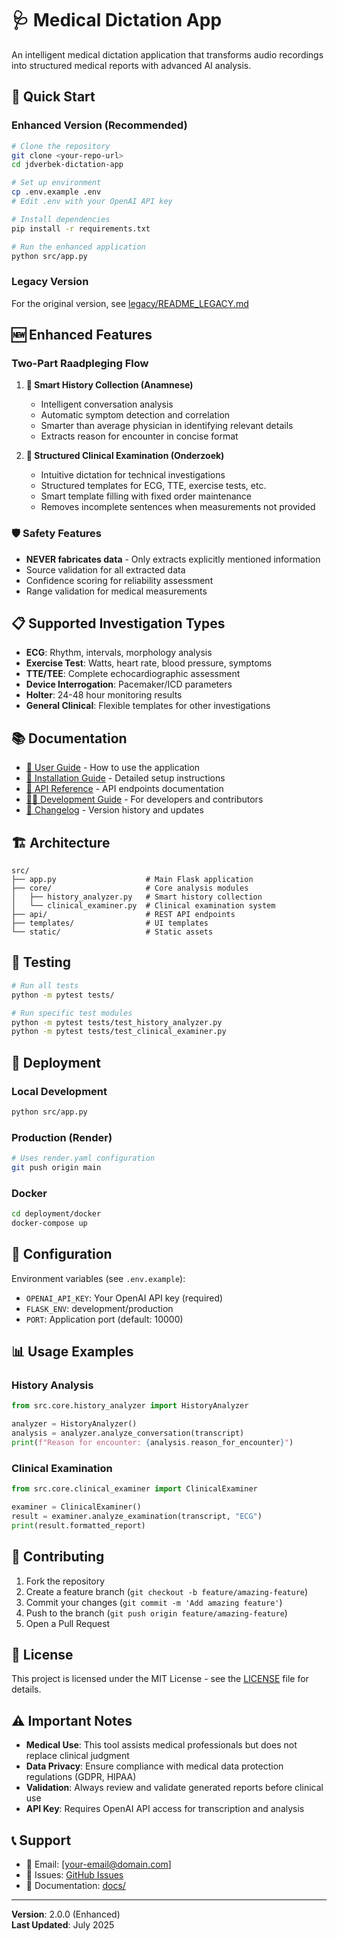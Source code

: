 # 🩺 Medical Dictation App

An intelligent medical dictation application that transforms audio recordings into structured medical reports with advanced AI analysis.

## 🚀 Quick Start

### Enhanced Version (Recommended)
```bash
# Clone the repository
git clone <your-repo-url>
cd jdverbek-dictation-app

# Set up environment
cp .env.example .env
# Edit .env with your OpenAI API key

# Install dependencies
pip install -r requirements.txt

# Run the enhanced application
python src/app.py
```

### Legacy Version
For the original version, see [legacy/README_LEGACY.md](legacy/README_LEGACY.md)

## 🆕 Enhanced Features

### Two-Part Raadpleging Flow
1. **🧠 Smart History Collection (Anamnese)**
   - Intelligent conversation analysis
   - Automatic symptom detection and correlation
   - Smarter than average physician in identifying relevant details
   - Extracts reason for encounter in concise format

2. **🔬 Structured Clinical Examination (Onderzoek)**
   - Intuitive dictation for technical investigations
   - Structured templates for ECG, TTE, exercise tests, etc.
   - Smart template filling with fixed order maintenance
   - Removes incomplete sentences when measurements not provided

### 🛡️ Safety Features
- **NEVER fabricates data** - Only extracts explicitly mentioned information
- Source validation for all extracted data
- Confidence scoring for reliability assessment
- Range validation for medical measurements

## 📋 Supported Investigation Types

- **ECG**: Rhythm, intervals, morphology analysis
- **Exercise Test**: Watts, heart rate, blood pressure, symptoms
- **TTE/TEE**: Complete echocardiographic assessment
- **Device Interrogation**: Pacemaker/ICD parameters
- **Holter**: 24-48 hour monitoring results
- **General Clinical**: Flexible templates for other investigations

## 📚 Documentation

- [📖 User Guide](docs/USER_GUIDE.md) - How to use the application
- [🔧 Installation Guide](docs/INSTALLATION.md) - Detailed setup instructions
- [📡 API Reference](docs/API_REFERENCE.md) - API endpoints documentation
- [👨‍💻 Development Guide](docs/DEVELOPMENT.md) - For developers and contributors
- [📝 Changelog](docs/CHANGELOG.md) - Version history and updates

## 🏗️ Architecture

```
src/
├── app.py                    # Main Flask application
├── core/                     # Core analysis modules
│   ├── history_analyzer.py   # Smart history collection
│   └── clinical_examiner.py  # Clinical examination system
├── api/                      # REST API endpoints
├── templates/                # UI templates
└── static/                   # Static assets
```

## 🧪 Testing

```bash
# Run all tests
python -m pytest tests/

# Run specific test modules
python -m pytest tests/test_history_analyzer.py
python -m pytest tests/test_clinical_examiner.py
```

## 🚀 Deployment

### Local Development
```bash
python src/app.py
```

### Production (Render)
```bash
# Uses render.yaml configuration
git push origin main
```

### Docker
```bash
cd deployment/docker
docker-compose up
```

## 🔧 Configuration

Environment variables (see `.env.example`):
- `OPENAI_API_KEY`: Your OpenAI API key (required)
- `FLASK_ENV`: development/production
- `PORT`: Application port (default: 10000)

## 📊 Usage Examples

### History Analysis
```python
from src.core.history_analyzer import HistoryAnalyzer

analyzer = HistoryAnalyzer()
analysis = analyzer.analyze_conversation(transcript)
print(f"Reason for encounter: {analysis.reason_for_encounter}")
```

### Clinical Examination
```python
from src.core.clinical_examiner import ClinicalExaminer

examiner = ClinicalExaminer()
result = examiner.analyze_examination(transcript, "ECG")
print(result.formatted_report)
```

## 🤝 Contributing

1. Fork the repository
2. Create a feature branch (`git checkout -b feature/amazing-feature`)
3. Commit your changes (`git commit -m 'Add amazing feature'`)
4. Push to the branch (`git push origin feature/amazing-feature`)
5. Open a Pull Request

## 📄 License

This project is licensed under the MIT License - see the [LICENSE](LICENSE) file for details.

## ⚠️ Important Notes

- **Medical Use**: This tool assists medical professionals but does not replace clinical judgment
- **Data Privacy**: Ensure compliance with medical data protection regulations (GDPR, HIPAA)
- **Validation**: Always review and validate generated reports before clinical use
- **API Key**: Requires OpenAI API access for transcription and analysis

## 📞 Support

- 📧 Email: [your-email@domain.com]
- 🐛 Issues: [GitHub Issues](../../issues)
- 📖 Documentation: [docs/](docs/)

---

**Version**: 2.0.0 (Enhanced)  
**Last Updated**: July 2025

